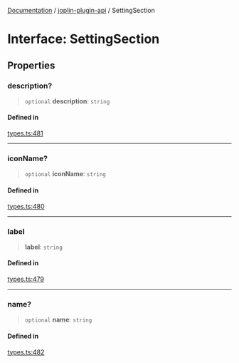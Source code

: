 [Documentation](../../packages.md) / [joplin-plugin-api](../index.md) / SettingSection

# Interface: SettingSection

## Properties

### description?

> `optional` **description**: `string`

#### Defined in

[types.ts:481](https://github.com/rxliuli/joplin-utils/blob/856dd8cbf75fe71932485581a99ca0e4ebcdd5e8/packages/joplin-plugin-api/src/types.ts#L481)

---

### iconName?

> `optional` **iconName**: `string`

#### Defined in

[types.ts:480](https://github.com/rxliuli/joplin-utils/blob/856dd8cbf75fe71932485581a99ca0e4ebcdd5e8/packages/joplin-plugin-api/src/types.ts#L480)

---

### label

> **label**: `string`

#### Defined in

[types.ts:479](https://github.com/rxliuli/joplin-utils/blob/856dd8cbf75fe71932485581a99ca0e4ebcdd5e8/packages/joplin-plugin-api/src/types.ts#L479)

---

### name?

> `optional` **name**: `string`

#### Defined in

[types.ts:482](https://github.com/rxliuli/joplin-utils/blob/856dd8cbf75fe71932485581a99ca0e4ebcdd5e8/packages/joplin-plugin-api/src/types.ts#L482)
